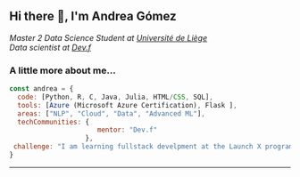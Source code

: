 <h2> Hi there 👋, I'm Andrea Gómez </h2>

<p><em>Master 2 Data Science Student at <a href="https://www.uliege.be/cms/c_8699436/fr/uliege">Université de Liège</a></br>Data scientist at <a href="https://www.devf.la">Dev.f</a>
</em></p>


### A little more about me...  

```javascript
const andrea = {
  code: [Python, R, C, Java, Julia, HTML/CSS, SQL],
  tools: [Azure (Microsoft Azure Certification), Flask ],
  areas: ["NLP", "Cloud", "Data", "Advanced ML"],
  techCommunities: {
                      mentor: "Dev.f"
                   },
 challenge: "I am learning fullstack develpment at the Launch X program by Innovacción Virtual - Microsoft"
}
```

---
